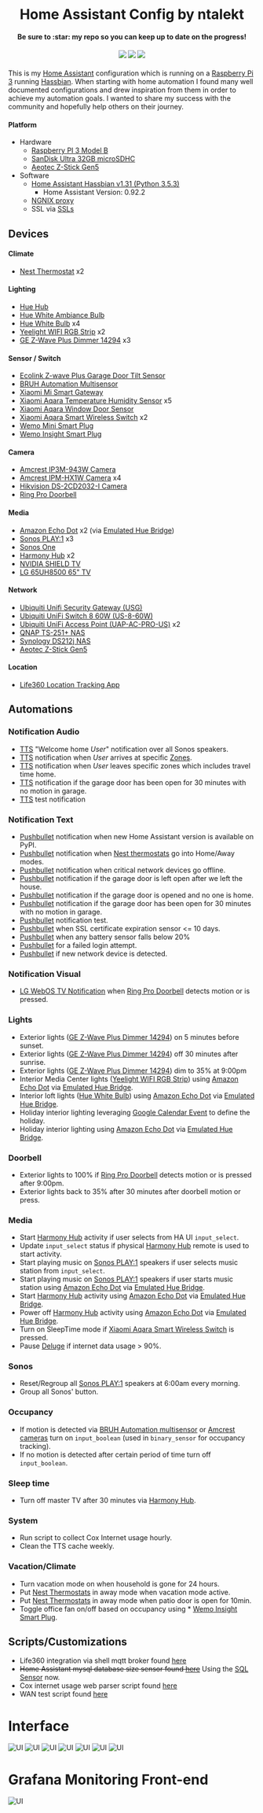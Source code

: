 <h1 align="center">
  Home Assistant Config by ntalekt
</h1>
<h4 align="center">Be sure to :star: my repo so you can keep up to date on the progress!</h4>
<div align="center">
  <h4>
    <a href="https://travis-ci.org/ntalekt/homeassistant"><img src="https://travis-ci.org/ntalekt/homeassistant.svg?branch=master"/></a>
    <a href="https://github.com/ntalekt/homeassistant/stargazers"><img src="https://img.shields.io/github/stars/ntalekt/homeassistant.svg"/></a>
    <a href="https://github.com/ntalekt/homeassistant/commits/master"><img src="https://img.shields.io/github/last-commit/ntalekt/homeassistant.svg"/></a>
  </h4>
</div>
This is my <a href="https://home-assistant.io">Home Assistant</a> configuration which is running on a <a href="https://www.amazon.com/gp/product/B01CD5VC92/ref=as_li_tl?ie=UTF8&camp=1789&creative=9325&creativeASIN=B01CD5VC92&linkCode=as2&tag=ntalekt0c-20&linkId=a47341c555e64a096e2d9eb9af323626">Raspberry Pi 3</a> running <a href="https://home-assistant.io/docs/installation/hassbian/installation/">Hassbian</a>. When starting with home automation I found many well documented configurations and drew inspiration from them in order to achieve my automation goals. I wanted to share my success with the community and hopefully help others on their journey.

#### Platform
* Hardware
  * [Raspberry PI 3 Model B](https://www.amazon.com/gp/product/B01CD5VC92/ref=as_li_tl?ie=UTF8&camp=1789&creative=9325&creativeASIN=B01CD5VC92&linkCode=as2&tag=ntalekt0c-20&linkId=a47341c555e64a096e2d9eb9af323626)
  * [SanDisk Ultra 32GB microSDHC](https://www.amazon.com/gp/product/B073JWXGNT/ref=as_li_tl?ie=UTF8&camp=1789&creative=9325&creativeASIN=B073JWXGNT&linkCode=as2&tag=ntalekt0c-20&linkId=efa468860daf18e843eadc5ee34729c7)
  * [Aeotec Z-Stick Gen5](https://www.amazon.com/gp/product/B00X0AWA6E/ref=as_li_tl?ie=UTF8&camp=1789&creative=9325&creativeASIN=B00X0AWA6E&linkCode=as2&tag=ntalekt0c-20&linkId=04f4c7bf8438a9dee6e4e2ad273405d0)
* Software
  * [Home Assistant Hassbian v1.31 (Python 3.5.3)](https://www.home-assistant.io/docs/installation/hassbian/installation/)
    * Home Assistant Version: 0.92.2
  * [NGNIX proxy](https://home-assistant.io/docs/ecosystem/nginx/)
  * SSL via [SSLs](https://www.ssls.com/)

## Devices
#### Climate
* [Nest Thermostat](https://www.amazon.com/gp/product/B0131RG6VK/ref=as_li_tl?ie=UTF8&camp=1789&creative=9325&creativeASIN=B0131RG6VK&linkCode=as2&tag=ntalekt0c-20&linkId=07e1a8fdb9abf017c692614b74df561d) x2

#### Lighting
* [Hue Hub](https://www.amazon.com/gp/product/B016H0QZ7I/ref=as_li_tl?ie=UTF8&camp=1789&creative=9325&creativeASIN=B016H0QZ7I&linkCode=as2&tag=ntalekt0c-20&linkId=dfb13129d738cafa48b503294db1c058)
* [Hue White Ambiance Bulb](https://www.amazon.com/gp/product/B0753H5GKN/ref=as_li_tl?ie=UTF8&camp=1789&creative=9325&creativeASIN=B0753H5GKN&linkCode=as2&tag=ntalekt0c-20&linkId=9a392ecd3068075cfa88185a6fccc3df)
* [Hue White Bulb](https://www.amazon.com/gp/product/B073SSK6P8/ref=as_li_tl?ie=UTF8&camp=1789&creative=9325&creativeASIN=B073SSK6P8&linkCode=as2&tag=ntalekt0c-20&linkId=97fe4a915d8f531a8ce6697ee55f056c) x4
* [Yeelight WIFI RGB Strip](https://www.amazon.com/gp/product/B01LRT0B56/ref=as_li_tl?ie=UTF8&camp=1789&creative=9325&creativeASIN=B01LRT0B56&linkCode=as2&tag=ntalekt0c-20&linkId=34a9570cd0c747f448092913ac2dae60) x2
* [GE Z-Wave Plus Dimmer 14294](https://www.amazon.com/gp/product/B01MUCZA1C/ref=as_li_tl?ie=UTF8&camp=1789&creative=9325&creativeASIN=B01MUCZA1C&linkCode=as2&tag=ntalekt0c-20&linkId=0dfbcad4a9df3b81570623f0e23b562a) x3

#### Sensor / Switch
* [Ecolink Z-wave Plus Garage Door Tilt Sensor](https://www.amazon.com/gp/product/B01MRZB0NT/ref=as_li_tl?ie=UTF8&camp=1789&creative=9325&creativeASIN=B01MRZB0NT&linkCode=as2&tag=ntalekt0c-20&linkId=ba6f517d4382e6a23be0479e15d3ce2f)
* [BRUH Automation Multisensor](https://github.com/bruhautomation/ESP-MQTT-JSON-Multisensor)
* [Xiaomi Mi Smart Gateway](https://www.gearbest.com/living-appliances/pp_344667.html)
* [Xiaomi Aqara Temperature Humidity Sensor](https://www.gearbest.com/access-control/pp_626702.html) x5
* [Xiaomi Aqara Window Door Sensor](https://www.gearbest.com/access-control/pp_626703.html)
* [Xiaomi Aqara Smart Wireless Switch](https://www.gearbest.com/access-control/pp_626695.html) x2
* [Wemo Mini Smart Plug](https://www.amazon.com/gp/product/B01NBI0A6R/ref=as_li_tl?ie=UTF8&camp=1789&creative=9325&creativeASIN=B01NBI0A6R&linkCode=as2&tag=ntalekt0c-20&linkId=b8975bef5cfef090873209417be305fa)
* [Wemo Insight Smart Plug](https://www.amazon.com/gp/product/B01DBXNYCS/ref=as_li_tl?ie=UTF8&camp=1789&creative=9325&creativeASIN=B01DBXNYCS&linkCode=as2&tag=ntalekt0c-20&linkId=934f0720129cf096876ab8b14a26bbbb)

#### Camera
* [Amcrest IP3M-943W Camera](https://www.amazon.com/gp/product/B01I01Z1M2/ref=as_li_tl?ie=UTF8&camp=1789&creative=9325&creativeASIN=B01I01Z1M2&linkCode=as2&tag=ntalekt0c-20&linkId=2ef3afe981c97da79ba37bf3815f7347)
* [Amcrest IPM-HX1W Camera](https://www.amazon.com/gp/product/B077DPWQCV/ref=as_li_tl?ie=UTF8&camp=1789&creative=9325&creativeASIN=B077DPWQCV&linkCode=as2&tag=ntalekt0c-20&linkId=ac62ed590e7bb7ab3e4aca12348c1db1) x4
* [Hikvision DS-2CD2032-I Camera](https://www.amazon.com/gp/product/B00G7GMEOG/ref=as_li_tl?ie=UTF8&camp=1789&creative=9325&creativeASIN=B00G7GMEOG&linkCode=as2&tag=ntalekt0c-20&linkId=6033949532ab30894bc0ef3dfb3e4757)
* [Ring Pro Doorbell](https://www.amazon.com/gp/product/B01DM6BDA4/ref=as_li_tl?ie=UTF8&camp=1789&creative=9325&creativeASIN=B01DM6BDA4&linkCode=as2&tag=ntalekt0c-20&linkId=5faec88af320aeb157fbb45fa954efc3)

#### Media
* [Amazon Echo Dot](https://www.amazon.com/gp/product/B01DFKC2SO/ref=as_li_tl?ie=UTF8&camp=1789&creative=9325&creativeASIN=B01DFKC2SO&linkCode=as2&tag=ntalekt0c-20&linkId=bb902528d5689ae4e1163dd31b7c646d) x2 (via [Emulated Hue Bridge](https://home-assistant.io/components/emulated_hue/))
* [Sonos PLAY:1](https://www.amazon.com/gp/product/B00EWCUK1Q/ref=as_li_tl?ie=UTF8&camp=1789&creative=9325&creativeASIN=B00EWCUK1Q&linkCode=as2&tag=ntalekt0c-20&linkId=b90ba9470832833ea363027daabf948a) x3
* [Sonos One](https://www.amazon.com/gp/product/B074XLMYY5/ref=as_li_tl?ie=UTF8&camp=1789&creative=9325&creativeASIN=B074XLMYY5&linkCode=as2&tag=ntalekt0c-20&linkId=7be4e37d04615af0d61054e6d5378aa7)
* [Harmony Hub](https://www.amazon.com/gp/product/B00BQ5RYI4/ref=as_li_tl?ie=UTF8&camp=1789&creative=9325&creativeASIN=B00BQ5RYI4&linkCode=as2&tag=ntalekt0c-20&linkId=ef1edfe63776ff2e3b5b4e7fdf8e3488) x2
* [NVIDIA SHIELD TV](https://www.amazon.com/gp/product/B01N1NT9Y6/ref=as_li_tl?ie=UTF8&camp=1789&creative=9325&creativeASIN=B01N1NT9Y6&linkCode=as2&tag=ntalekt0c-20&linkId=d90fc7313c3e4e91d21098784afceef1)
* [LG 65UH8500 65" TV](https://www.amazon.com/gp/product/B01N4TQ7O4/ref=as_li_tl?ie=UTF8&camp=1789&creative=9325&creativeASIN=B01N4TQ7O4&linkCode=as2&tag=ntalekt0c-20&linkId=8f7ccb7cacee84993798af9970cd6bb8)

#### Network
* [Ubiquiti Unifi Security Gateway (USG)](https://smile.amazon.com/Ubiquiti-Unifi-Security-Gateway-USG/dp/B00LV8YZLK/ref=sr_1_1?s=electronics&ie=UTF8&qid=1551113819&sr=1-1)
* [Ubiquiti UniFi Switch 8 60W (US-8-60W)](https://smile.amazon.com/Ubiquiti-UniFi-Switch-60W-US-8-60W/dp/B01MU3WUX1/ref=sr_1_1?s=electronics&ie=UTF8&qid=1551113861&sr=1-1)
* [Ubiquiti UniFi Access Point (UAP-AC-PRO-US)](https://smile.amazon.com/Ubiquiti-Networks-802-11ac-Dual-Radio-UAP-AC-PRO-US/dp/B015PRO512/ref=pd_bxgy_147_3/147-7827003-3388156?_encoding=UTF8&pd_rd_i=B015PRO512&pd_rd_r=78e61fca-391e-11e9-8361-31a05a5f3960&pd_rd_w=EtNic&pd_rd_wg=9CHgg&pf_rd_p=6725dbd6-9917-451d-beba-16af7874e407&pf_rd_r=PWC60BR9T4G7454SPZJM&psc=1&refRID=PWC60BR9T4G7454SPZJM) x2
* [QNAP TS-251+ NAS](https://www.amazon.com/gp/product/B015VNLEOQ/ref=as_li_tl?ie=UTF8&camp=1789&creative=9325&creativeASIN=B015VNLEOQ&linkCode=as2&tag=ntalekt0c-20&linkId=1419a45442b188e9223b9afd7da40d5c)
* [Synology DS212j NAS](https://www.amazon.com/gp/product/B01BNPT1EG/ref=as_li_tl?ie=UTF8&camp=1789&creative=9325&creativeASIN=B01BNPT1EG&linkCode=as2&tag=ntalekt0c-20&linkId=b2724ecc904516670df984ce5f1aba07)
* [Aeotec Z-Stick Gen5](https://www.amazon.com/gp/product/B00X0AWA6E/ref=as_li_tl?ie=UTF8&camp=1789&creative=9325&creativeASIN=B00X0AWA6E&linkCode=as2&tag=ntalekt0c-20&linkId=04f4c7bf8438a9dee6e4e2ad273405d0)

#### Location
* [Life360 Location Tracking App](https://www.life360.com/)

## Automations
### Notification Audio
* [TTS](https://home-assistant.io/components/tts.google/) "Welcome home _User_" notification over all Sonos speakers.
* [TTS](https://home-assistant.io/components/tts.google/) notification when _User_ arrives at specific [Zones](https://home-assistant.io/components/zone/).
* [TTS](https://home-assistant.io/components/tts.google/) notification when _User_ leaves specific zones which includes travel time home.
* [TTS](https://home-assistant.io/components/tts.google/) notification if the garage door has been open for 30 minutes with no motion in garage.
* [TTS](https://home-assistant.io/components/tts.google/) test notification

### Notification Text
* [Pushbullet](https://home-assistant.io/components/notify.pushbullet/) notification when new Home Assistant version is available on PyPI.
* [Pushbullet](https://home-assistant.io/components/notify.pushbullet/) notification when [Nest thermostats](https://www.amazon.com/gp/product/B0131RG6VK/ref=as_li_tl?ie=UTF8&camp=1789&creative=9325&creativeASIN=B0131RG6VK&linkCode=as2&tag=ntalekt0c-20&linkId=07e1a8fdb9abf017c692614b74df561d) go into Home/Away modes.
* [Pushbullet](https://home-assistant.io/components/notify.pushbullet/) notification when critical network devices go offline.
* [Pushbullet](https://home-assistant.io/components/notify.pushbullet/) notification if the garage door is left open after we left the house.
* [Pushbullet](https://home-assistant.io/components/notify.pushbullet/) notification if the garage door is opened and no one is home.
* [Pushbullet](https://home-assistant.io/components/notify.pushbullet/) notification if the garage door has been open for 30 minutes with no motion in garage.
* [Pushbullet](https://home-assistant.io/components/notify.pushbullet/) notification test.
* [Pushbullet](https://home-assistant.io/components/notify.pushbullet/) when SSL certificate expiration sensor <= 10 days.
* [Pushbullet](https://home-assistant.io/components/notify.pushbullet/) when any battery sensor falls below 20%
* [Pushbullet](https://home-assistant.io/components/notify.pushbullet/) for a failed login attempt.
* [Pushbullet](https://home-assistant.io/components/notify.pushbullet/) if new network device is detected.

### Notification Visual
* [LG WebOS TV Notification](https://home-assistant.io/components/notify.webostv/) when [Ring Pro Doorbell](https://www.amazon.com/gp/product/B01DM6BDA4/ref=as_li_tl?ie=UTF8&camp=1789&creative=9325&creativeASIN=B01DM6BDA4&linkCode=as2&tag=ntalekt0c-20&linkId=5faec88af320aeb157fbb45fa954efc3) detects motion or is pressed.

### Lights
* Exterior lights ([GE Z-Wave Plus Dimmer 14294](https://www.amazon.com/gp/product/B01MUCZA1C/ref=as_li_tl?ie=UTF8&camp=1789&creative=9325&creativeASIN=B01MUCZA1C&linkCode=as2&tag=ntalekt0c-20&linkId=0dfbcad4a9df3b81570623f0e23b562a)) on 5 minutes before sunset.
* Exterior lights ([GE Z-Wave Plus Dimmer 14294](https://www.amazon.com/gp/product/B01MUCZA1C/ref=as_li_tl?ie=UTF8&camp=1789&creative=9325&creativeASIN=B01MUCZA1C&linkCode=as2&tag=ntalekt0c-20&linkId=0dfbcad4a9df3b81570623f0e23b562a)) off 30 minutes after sunrise.
* Exterior lights ([GE Z-Wave Plus Dimmer 14294](https://www.amazon.com/gp/product/B01MUCZA1C/ref=as_li_tl?ie=UTF8&camp=1789&creative=9325&creativeASIN=B01MUCZA1C&linkCode=as2&tag=ntalekt0c-20&linkId=0dfbcad4a9df3b81570623f0e23b562a)) dim to 35% at 9:00pm
* Interior Media Center lights ([Yeelight WIFI RGB Strip](https://www.amazon.com/gp/product/B01LRT0B56/ref=as_li_tl?ie=UTF8&camp=1789&creative=9325&creativeASIN=B01LRT0B56&linkCode=as2&tag=ntalekt0c-20&linkId=34a9570cd0c747f448092913ac2dae60)) using [Amazon Echo Dot](https://www.amazon.com/gp/product/B01DFKC2SO/ref=as_li_tl?ie=UTF8&camp=1789&creative=9325&creativeASIN=B01DFKC2SO&linkCode=as2&tag=ntalekt0c-20&linkId=bb902528d5689ae4e1163dd31b7c646d) via [Emulated Hue Bridge](https://home-assistant.io/components/emulated_hue/).
* Interior loft lights ([Hue White Bulb](https://www.amazon.com/gp/product/B073SSK6P8/ref=as_li_tl?ie=UTF8&camp=1789&creative=9325&creativeASIN=B073SSK6P8&linkCode=as2&tag=ntalekt0c-20&linkId=97fe4a915d8f531a8ce6697ee55f056c)) using [Amazon Echo Dot](https://www.amazon.com/gp/product/B01DFKC2SO/ref=as_li_tl?ie=UTF8&camp=1789&creative=9325&creativeASIN=B01DFKC2SO&linkCode=as2&tag=ntalekt0c-20&linkId=bb902528d5689ae4e1163dd31b7c646d) via [Emulated Hue Bridge](https://home-assistant.io/components/emulated_hue/).
* Holiday interior lighting leveraging [Google Calendar Event](https://home-assistant.io/components/calendar.google/) to define the holiday.
* Holiday interior lighting using [Amazon Echo Dot](https://www.amazon.com/gp/product/B01DFKC2SO/ref=as_li_tl?ie=UTF8&camp=1789&creative=9325&creativeASIN=B01DFKC2SO&linkCode=as2&tag=ntalekt0c-20&linkId=bb902528d5689ae4e1163dd31b7c646d) via [Emulated Hue Bridge](https://home-assistant.io/components/emulated_hue/).


### Doorbell
* Exterior lights to 100% if [Ring Pro Doorbell](https://www.amazon.com/gp/product/B01DM6BDA4/ref=as_li_tl?ie=UTF8&camp=1789&creative=9325&creativeASIN=B01DM6BDA4&linkCode=as2&tag=ntalekt0c-20&linkId=5faec88af320aeb157fbb45fa954efc3) detects motion or is pressed after 9:00pm.
* Exterior lights back to 35% after 30 minutes after doorbell motion or press.

### Media
* Start [Harmony Hub](https://www.amazon.com/gp/product/B00BQ5RYI4/ref=as_li_tl?ie=UTF8&camp=1789&creative=9325&creativeASIN=B00BQ5RYI4&linkCode=as2&tag=ntalekt0c-20&linkId=ef1edfe63776ff2e3b5b4e7fdf8e3488) activity if user selects from HA UI `input_select`.
* Update `input_select` status if physical [Harmony Hub](https://www.amazon.com/gp/product/B00BQ5RYI4/ref=as_li_tl?ie=UTF8&camp=1789&creative=9325&creativeASIN=B00BQ5RYI4&linkCode=as2&tag=ntalekt0c-20&linkId=ef1edfe63776ff2e3b5b4e7fdf8e3488) remote is used to start activity.
* Start playing music on [Sonos PLAY:1](https://www.amazon.com/gp/product/B00EWCUK1Q/ref=as_li_tl?ie=UTF8&camp=1789&creative=9325&creativeASIN=B00EWCUK1Q&linkCode=as2&tag=ntalekt0c-20&linkId=b90ba9470832833ea363027daabf948a) speakers if user selects music station from `input_select`.
* Start playing music on [Sonos PLAY:1](https://www.amazon.com/gp/product/B00EWCUK1Q/ref=as_li_tl?ie=UTF8&camp=1789&creative=9325&creativeASIN=B00EWCUK1Q&linkCode=as2&tag=ntalekt0c-20&linkId=b90ba9470832833ea363027daabf948a) speakers if user starts music station using [Amazon Echo Dot](https://www.amazon.com/gp/product/B01DFKC2SO/ref=as_li_tl?ie=UTF8&camp=1789&creative=9325&creativeASIN=B01DFKC2SO&linkCode=as2&tag=ntalekt0c-20&linkId=bb902528d5689ae4e1163dd31b7c646d) via [Emulated Hue Bridge](https://home-assistant.io/components/emulated_hue/).
* Start [Harmony Hub](https://www.amazon.com/gp/product/B00BQ5RYI4/ref=as_li_tl?ie=UTF8&camp=1789&creative=9325&creativeASIN=B00BQ5RYI4&linkCode=as2&tag=ntalekt0c-20&linkId=ef1edfe63776ff2e3b5b4e7fdf8e3488) activity using [Amazon Echo Dot](https://www.amazon.com/gp/product/B01DFKC2SO/ref=as_li_tl?ie=UTF8&camp=1789&creative=9325&creativeASIN=B01DFKC2SO&linkCode=as2&tag=ntalekt0c-20&linkId=bb902528d5689ae4e1163dd31b7c646d) via [Emulated Hue Bridge](https://home-assistant.io/components/emulated_hue/).
* Power off [Harmony Hub](https://www.amazon.com/gp/product/B00BQ5RYI4/ref=as_li_tl?ie=UTF8&camp=1789&creative=9325&creativeASIN=B00BQ5RYI4&linkCode=as2&tag=ntalekt0c-20&linkId=ef1edfe63776ff2e3b5b4e7fdf8e3488) activity using [Amazon Echo Dot](https://www.amazon.com/gp/product/B01DFKC2SO/ref=as_li_tl?ie=UTF8&camp=1789&creative=9325&creativeASIN=B01DFKC2SO&linkCode=as2&tag=ntalekt0c-20&linkId=bb902528d5689ae4e1163dd31b7c646d) via [Emulated Hue Bridge](https://home-assistant.io/components/emulated_hue/).
* Turn on SleepTime mode if [Xiaomi Aqara Smart Wireless Switch](https://www.gearbest.com/access-control/pp_626695.html) is pressed.
* Pause [Deluge](https://home-assistant.io/components/switch.deluge/) if internet data usage > 90%.

### Sonos
* Reset/Regroup all [Sonos PLAY:1](https://www.amazon.com/gp/product/B00EWCUK1Q/ref=as_li_tl?ie=UTF8&camp=1789&creative=9325&creativeASIN=B00EWCUK1Q&linkCode=as2&tag=ntalekt0c-20&linkId=b90ba9470832833ea363027daabf948a) speakers at 6:00am every morning.
* Group all Sonos' button.

### Occupancy
* If motion is detected via [BRUH Automation multisensor](https://github.com/bruhautomation/ESP-MQTT-JSON-Multisensor) or [Amcrest  cameras](https://www.amazon.com/gp/product/B077DPWQCV/ref=as_li_tl?ie=UTF8&camp=1789&creative=9325&creativeASIN=B077DPWQCV&linkCode=as2&tag=ntalekt0c-20&linkId=ac62ed590e7bb7ab3e4aca12348c1db1) turn on `input_boolean` (used in `binary_sensor` for occupancy tracking).
* If no motion is detected after certain period of time turn off `input_boolean`.

### Sleep time
* Turn off master TV after 30 minutes via [Harmony Hub](https://www.amazon.com/gp/product/B00BQ5RYI4/ref=as_li_tl?ie=UTF8&camp=1789&creative=9325&creativeASIN=B00BQ5RYI4&linkCode=as2&tag=ntalekt0c-20&linkId=ef1edfe63776ff2e3b5b4e7fdf8e3488).

### System
* Run script to collect Cox Internet usage hourly.
* Clean the TTS cache weekly.

### Vacation/Climate
* Turn vacation mode on when household is gone for 24 hours.
* Put [Nest Thermostats](https://www.amazon.com/gp/product/B0131RG6VK/ref=as_li_tl?ie=UTF8&camp=1789&creative=9325&creativeASIN=B0131RG6VK&linkCode=as2&tag=ntalekt0c-20&linkId=07e1a8fdb9abf017c692614b74df561d) in away mode when vacation mode active.
* Put [Nest Thermostats](https://www.amazon.com/gp/product/B0131RG6VK/ref=as_li_tl?ie=UTF8&camp=1789&creative=9325&creativeASIN=B0131RG6VK&linkCode=as2&tag=ntalekt0c-20&linkId=07e1a8fdb9abf017c692614b74df561d) in away mode when patio door is open for 10min.
* Toggle office fan on/off based on occupancy using * [Wemo Insight Smart Plug](https://www.amazon.com/gp/product/B01DBXNYCS/ref=as_li_tl?ie=UTF8&camp=1789&creative=9325&creativeASIN=B01DBXNYCS&linkCode=as2&tag=ntalekt0c-20&linkId=934f0720129cf096876ab8b14a26bbbb).

## Scripts/Customizations
* Life360 integration via shell mqtt broker found [here](https://community.home-assistant.io/t/life-360-support/1690)
* ~~Home Assistant mysql database size sensor found [here](https://community.home-assistant.io/t/large-homeassistant-database-files/4201/234?u=ntalekt)~~ Using the [SQL Sensor](https://home-assistant.io/components/sensor.sql/) now.
* Cox internet usage web parser script found [here](https://community.home-assistant.io/t/cox-communications-internet-usage/28565?u=ntalekt)
* WAN test script found [here](https://community.home-assistant.io/t/wan-test-script-quick-and-dirty/30699)

# Interface
![UI](images/home-lovelace.jpg)
![UI](images/lights-screenshot.jpg)
![UI](images/first-floor-screenshot.jpg)
![UI](images/second-floor-screenshot.jpg)
![UI](images/media-screenshot.jpg)
![UI](images/automation-screenshot.jpg)
![UI](images/sensor-screenshot.jpg)

# Grafana Monitoring Front-end
![UI](images/homeassistant_grafana.jpg)
